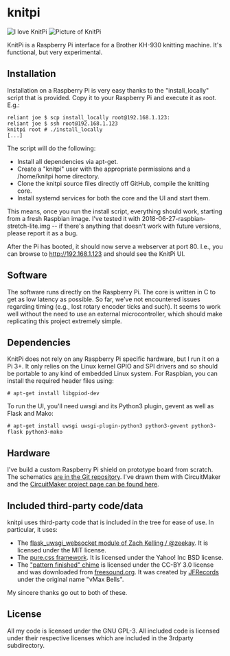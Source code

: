 # knitpi
![I love KnitPi](https://raw.githubusercontent.com/johndoe31415/knitpi/master/docs/logo.png)
![Picture of KnitPi](https://raw.githubusercontent.com/johndoe31415/knitpi/master/docs/overview.jpg)

KnitPi is a Raspberry Pi interface for a Brother KH-930 knitting machine. It's
functional, but very experimental.

## Installation
Installation on a Raspberry Pi is very easy thanks to the "install_locally"
script that is provided. Copy it to your Raspberry Pi and execute it as root.
E.g.:

```
reliant joe $ scp install_locally root@192.168.1.123:
reliant joe $ ssh root@192.168.1.123
knitpi root # ./install_locally
[...]
```

The script will do the following:

  * Install all dependencies via apt-get.
  * Create a "knitpi" user with the appropriate permissions and a /home/knitpi
    home directory.
  * Clone the knitpi source files directly off GitHub, compile the knitting core.
  * Install systemd services for both the core and the UI and start them.

This means, once you run the install script, everything should work, starting
from a fresh Raspbian image. I've tested it with
2018-06-27-raspbian-stretch-lite.img -- if there's anything that doesn't work
with future versions, please report it as a bug.

After the Pi has booted, it should now serve a webserver at port 80. I.e., you
can browse to http://192.168.1.123 and should see the KnitPi UI.

## Software
The software runs directly on the Raspberry Pi. The core is written in C to get
as low latency as possible. So far, we've not encountered issues regarding
timing (e.g., lost rotary encoder ticks and such). It seems to work well
without the need to use an external microcontroller, which should make
replicating this project extremely simple.


## Dependencies
KnitPi does not rely on any Raspberry Pi specific hardware, but I run it on a
Pi 3+. It only relies on the Linux kernel GPIO and SPI drivers and so should be
portable to any kind of embedded Linux system. For Raspbian, you can install
the required header files using:

```
# apt-get install libgpiod-dev
```

To run the UI, you'll need uwsgi and its Python3 plugin, gevent as well as
Flask and Mako:

```
# apt-get install uwsgi uwsgi-plugin-python3 python3-gevent python3-flask python3-mako
```

## Hardware
I've build a custom Raspberry Pi shield on prototype board from scratch. The
schematics [are in the Git
repository](https://raw.githubusercontent.com/johndoe31415/knitpi/master/docs/KnittingPi.pdf).
I've drawn them with CircuitMaker and the [CircuitMaker project page can be
found here](https://circuitmaker.com/Projects/Details/johndoe31415/KnittingPi).


## Included third-party code/data
knitpi uses third-party code that is included in the tree for ease of use. In
particular, it uses:

  * The [flask_uwsgi_websocket module of Zach Kelling / @zeekay](https://github.com/zeekay/flask-uwsgi-websocket). 
    It is licensed under the MIT license.
  * The [pure.css framework](https://github.com/pure-css/pure). It is licensed
    under the Yahoo! Inc BSD license.
  * The ["pattern finished" chime](https://freesound.org/people/JFRecords/sounds/420512/)
	is licensed under the CC-BY 3.0 license and was downloaded from
	[freesound.org](https://www.freesound.org). It was created by
	[JFRecords](https://freesound.org/people/JFRecords/) under the original
    name "vMax Bells".

My sincere thanks go out to both of these.

## License
All my code is licensed under the GNU GPL-3. All included code is licensed
under their respective licenses which are included in the 3rdparty
subdirectory.

